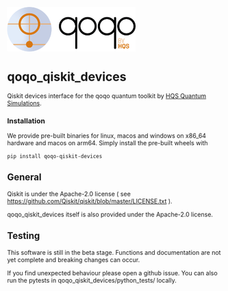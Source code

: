 <img src="../qoqo_Logo_vertical_color.png" alt="qoqo logo" width="300" />

# qoqo_qiskit_devices


Qiskit devices interface for the qoqo quantum toolkit by [HQS Quantum Simulations](https://quantumsimulations.de).

### Installation

We provide pre-built binaries for linux, macos and windows on x86_64 hardware and macos on arm64. Simply install the pre-built wheels with

```shell
pip install qoqo-qiskit-devices
```

## General

Qiskit is under the Apache-2.0 license ( see https://github.com/Qiskit/qiskit/blob/master/LICENSE.txt ).

qoqo_qiskit_devices itself is also provided under the Apache-2.0 license.

## Testing

This software is still in the beta stage. Functions and documentation are not yet complete and breaking changes can occur.

If you find unexpected behaviour please open a github issue. You can also run the pytests in qoqo_qiskit_devices/python_tests/ locally.
